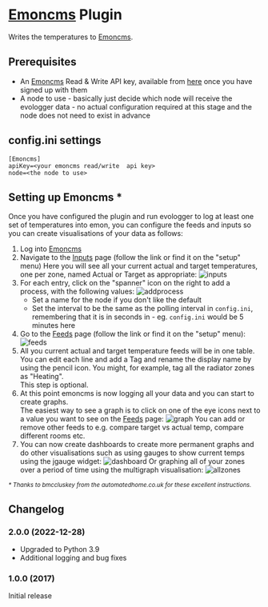 # [Emoncms](https://emoncms.org) Plugin

Writes the temperatures to [Emoncms](https://emoncms.org).

## Prerequisites
* An [Emoncms](https://emoncms.org) Read & Write API key, available from [here](https://emoncms.org/site/api#input) once you have signed up with them
* A node to use - basically just decide which node will receive the evologger data - no actual configuration required at this stage and the node does not need to exist in advance

## config.ini settings
```
[Emoncms]
apiKey=<your emoncms read/write  api key>
node=<the node to use>
```

## Setting up Emoncms *
Once you have configured the plugin and run evologger to log at least one set of temperatures into emon, you can configure the feeds and inputs so you can create visualisations of your data as follows:

1. Log into [Emoncms](https://emoncms.org)
2. Navigate to the [Inputs](https://emoncms.org/input/view) page (follow the link or find it on the "setup" menu)
   Here you will see all your current actual and target temperatures, one per zone, named <zonename>Actual or <zonename>Target as appropriate:
   ![inputs](https://cloud.githubusercontent.com/assets/1401069/16238545/c05da422-37d8-11e6-9d77-0a39cfffdd11.png)
3. For each entry, click on the "spanner" icon on the right to add a process, with the following values:
    ![addprocess](https://cloud.githubusercontent.com/assets/1401069/16238587/d7b2776a-37d8-11e6-8a2d-8b036a19e745.png)
    * Set a name for the node if you don't like the default
    * Set the interval to be the same as the polling interval in `config.ini`, remembering that it is in seconds in - eg. `config.ini` would be 5 minutes here
4. Go to the [Feeds](https://emoncms.org/feed) page (follow the link or find it on the "setup" menu):
   ![feeds](https://cloud.githubusercontent.com/assets/1401069/16238550/c2c71c3e-37d8-11e6-8b82-3e35e9cbc68d.png)
5. All you current actual and target temperature feeds will be in one table. You can edit each line and add a Tag and rename the display name by using the pencil icon. You might, for example, tag all the radiator zones as "Heating".  
   This step is optional.
6. At this point emoncms is now logging all your data and you can start to create graphs.  
   The easiest way to see a graph is to click on one of the eye icons next to a value you want to see on the  [Feeds](https://emoncms.org/feed) page:
   ![graph](https://cloud.githubusercontent.com/assets/1401069/16238552/c4d7b29a-37d8-11e6-866c-06c2d73a1d04.png)
   You can add or remove other feeds to e.g. compare target vs actual temp, compare different rooms etc.
7. You can now create dashboards to create more permanent graphs and do other visualisations such as using gauges to show current temps using the jgauge widget:
   ![dashboard](https://cloud.githubusercontent.com/assets/1401069/16238570/c807bbfe-37d8-11e6-84be-7e5acc9875ee.png)
   Or graphing all of your zones over a period of time using the multigraph visualisation:
   ![allzones](https://cloud.githubusercontent.com/assets/1401069/16238572/ca060faa-37d8-11e6-920a-ccb19fb030b0.png)

_<sub>* Thanks to bmccluskey from the automatedhome.co.uk for these excellent instructions.</sub>_


## Changelog
### 2.0.0 (2022-12-28)
- Upgraded to Python 3.9
- Additional logging and bug fixes
### 1.0.0 (2017)
Initial release